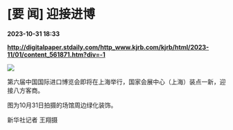 # [要 闻] 迎接进博

**2023-10-31 18:33**

**http://digitalpaper.stdaily.com/http_www.kjrb.com/kjrb/html/2023-11/01/content_561871.htm?div=-1**

![](http://digitalpaper.stdaily.com/http_www.kjrb.com/kjrb/images/2023-11/01/02/3571315_lix_1698766020487_b.jpg)

 第六届中国国际进口博览会即将在上海举行，国家会展中心（上海）装点一新，迎接八方客商。

 图为10月31日拍摄的场馆周边绿化装饰。

 新华社记者 王翔摄